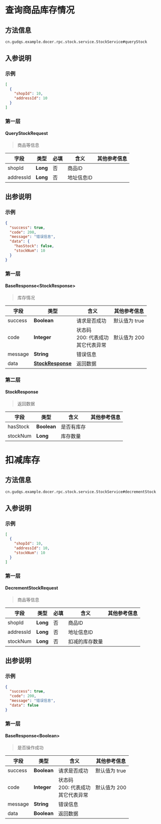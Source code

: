 # 查询商品库存情况
## 方法信息
```
cn.gudqs.example.docer.rpc.stock.service.StockService#queryStock
```
## 入参说明
### 示例
```json
[
  {
    "shopId": 10,
    "addressId": 10
  }
]
```


### 第一层
#### QueryStockRequest
> 商品等信息

| **字段** | **类型** | **必填** | **含义** | **其他参考信息** |
| -------- | -------- | -------- | -------- | -------- |
| shopId | **Long** | 否 |  商品ID |  |
| addressId | **Long** | 否 |  地址信息ID |  |

## 出参说明
### 示例
```json
{
  "success": true,
  "code": 200,
  "message": "错误信息",
  "data": {
    "hasStock": false,
    "stockNum": 10
  }
}
```


### 第一层
#### BaseResponse\<StockResponse\>
> 库存情况

| **字段** | **类型** | **含义** | **其他参考信息** |
| -------- | -------- | -------- | -------- |
| success | **Boolean** |  请求是否成功 | 默认值为 true |
| code | **Integer** |  状态码<br>200: 代表成功<br>其它代表异常 | 默认值为 200 |
| message | **String** |  错误信息 |  |
| data | **[StockResponse](#StockResponse)** |  返回数据 |  |

### 第二层
#### StockResponse
> 返回数据

| **字段** | **类型** | **含义** | **其他参考信息** |
| -------- | -------- | -------- | -------- |
| hasStock | **Boolean** |  是否有库存 |  |
| stockNum | **Long** |  库存数量 |  |



# 扣减库存
## 方法信息
```
cn.gudqs.example.docer.rpc.stock.service.StockService#decrementStock
```
## 入参说明
### 示例
```json
[
  {
    "shopId": 10,
    "addressId": 10,
    "stockNum": 10
  }
]
```


### 第一层
#### DecrementStockRequest
> 商品等信息

| **字段** | **类型** | **必填** | **含义** | **其他参考信息** |
| -------- | -------- | -------- | -------- | -------- |
| shopId | **Long** | 否 |  商品ID |  |
| addressId | **Long** | 否 |  地址信息ID |  |
| stockNum | **Long** | 否 |  扣减的库存数量 |  |

## 出参说明
### 示例
```json
{
  "success": true,
  "code": 200,
  "message": "错误信息",
  "data": false
}
```


### 第一层
#### BaseResponse\<Boolean\>
> 是否操作成功

| **字段** | **类型** | **含义** | **其他参考信息** |
| -------- | -------- | -------- | -------- |
| success | **Boolean** |  请求是否成功 | 默认值为 true |
| code | **Integer** |  状态码<br>200: 代表成功<br>其它代表异常 | 默认值为 200 |
| message | **String** |  错误信息 |  |
| data | **Boolean** |  返回数据 |  |



